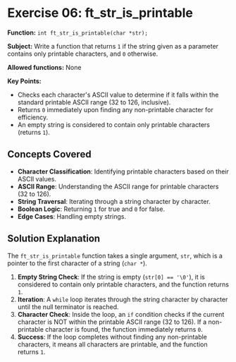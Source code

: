 # Exercise 06: ft_str_is_printable

**Function:** `int ft_str_is_printable(char *str);`

**Subject:** Write a function that returns `1` if the string given as a parameter contains only printable characters, and `0` otherwise.

**Allowed functions:** None

**Key Points:**
-   Checks each character's ASCII value to determine if it falls within the standard printable ASCII range (32 to 126, inclusive).
-   Returns `0` immediately upon finding any non-printable character for efficiency.
-   An empty string is considered to contain only printable characters (returns `1`).

## Concepts Covered

-   **Character Classification**: Identifying printable characters based on their ASCII values.
-   **ASCII Range**: Understanding the ASCII range for printable characters (32 to 126).
-   **String Traversal**: Iterating through a string character by character.
-   **Boolean Logic**: Returning `1` for true and `0` for false.
-   **Edge Cases**: Handling empty strings.

## Solution Explanation

The `ft_str_is_printable` function takes a single argument, `str`, which is a pointer to the first character of a string (`char *`).

1.  **Empty String Check**: If the string is empty (`str[0] == '\0'`), it is considered to contain only printable characters, and the function returns `1`.
2.  **Iteration**: A `while` loop iterates through the string character by character until the null terminator is reached.
3.  **Character Check**: Inside the loop, an `if` condition checks if the current character is NOT within the printable ASCII range (32 to 126). If a non-printable character is found, the function immediately returns `0`.
4.  **Success**: If the loop completes without finding any non-printable characters, it means all characters are printable, and the function returns `1`.